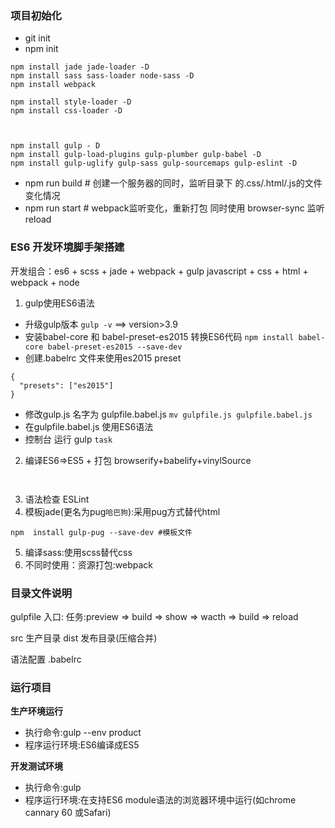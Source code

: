 ### 项目初始化

- git init
- npm init

```
npm install jade jade-loader -D
npm install sass sass-loader node-sass -D
npm install webpack

npm install style-loader -D
npm install css-loader -D



npm install gulp - D
npm install gulp-load-plugins gulp-plumber gulp-babel -D
npm install gulp-uglify gulp-sass gulp-sourcemaps gulp-eslint -D
```

- npm run build # 创建一个服务器的同时，监听目录下 的.css/.html/.js的文件变化情况
- npm run start # webpack监听变化，重新打包 同时使用 browser-sync 监听 reload



### ES6 开发环境脚手架搭建
开发组合：es6 + scss + jade + webpack + gulp
         javascript + css + html + webpack + node

1. gulp使用ES6语法
- 升级gulp版本 `gulp -v` ==> version>3.9
- 安装babel-core 和 babel-preset-es2015 转换ES6代码 `npm install babel-core babel-preset-es2015 --save-dev`
- 创建.babelrc 文件来使用es2015 preset

```
{
  "presets": ["es2015"]
}
```

- 修改gulp.js 名字为 gulpfile.babel.js `mv gulpfile.js gulpfile.babel.js`
- 在gulpfile.babel.js 使用ES6语法
- 控制台 运行 gulp  `task`


2. 编译ES6=>ES5  + 打包
browserify+babelify+vinylSource
```


```

3. 语法检查 ESLint
4. 模板jade(更名为pug`哈巴狗`):采用pug方式替代html

```
npm  install gulp-pug --save-dev #模板文件
```

5. 编译sass:使用scss替代css
6. 不同时使用：资源打包:webpack

### 目录文件说明
gulpfile 入口:
  任务:preview => build => show
               => wacth => build => reload

src 生产目录
dist 发布目录(压缩合并)

语法配置
.babelrc


### 运行项目
**生产环境运行**
- 执行命令:gulp --env product
- 程序运行环境:ES6编译成ES5

**开发测试环境**
- 执行命令:gulp
- 程序运行环境:在支持ES6 module语法的浏览器环境中运行(如chrome cannary 60 或Safari)



